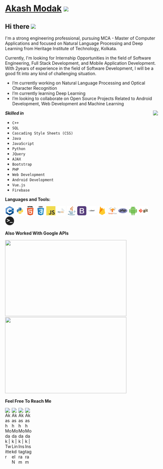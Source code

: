 # [Akash Modak](http://akashmodak97.wixsite.com/akashmodak) <img src="https://github.com/TheDudeThatCode/TheDudeThatCode/blob/master/Assets/Developer.gif" width="50px">

## Hi there <img src="https://github.com/TheDudeThatCode/TheDudeThatCode/blob/master/Assets/Hi.gif" width="20px">

I'm a strong engineering professional, pursuing MCA - Master of Computer Applications and focused on Natural Language Processing and Deep Learning from Heritage Institute of Technology, Kolkata. 

Currently, I'm looking for Internship Opportunities in the field of Software Engineering, Full Stack Development, and Mobile Application Development. With 2years of experience in the field of Software Development, I will be a good fit into any kind of challenging situation.
<!--
**akashmodak97/akashmodak97** is a ✨ _special_ ✨ repository because its `README.md` (this file) appears on your GitHub profile.

Here are some ideas to get you started:
- 🤔 I’m looking for help with ...
- 💬 Ask me about ...
- 📫 How to reach me: ...

- 😄 Pronouns: ...
- ⚡ Fun fact: ...
-->
- I’m currently working on Natural Language Processing and Optical Character Recognition
- I’m currently learning Deep Learning
- I’m looking to collaborate on Open Source Projects Related to Android Development, Web Development and Machine Learning

<img align="right" src="https://media.giphy.com/media/3o7qE1YN7aBOFPRw8E/giphy.gif" height="350px" />

**_Skilled in_**

- `C++`
- `SQL`
- `Cascading Style Sheets (CSS)`
- `Java`
- `JavaScript`
- `Python`
- `JQuery`
- `AJAX`
- `Bootstrap`
- `PHP`
- `Web Development`
- `Android Development`
- `Vue.js`
- `Firebase`




**Languages and Tools:**  

<code><img height="30" src="https://raw.githubusercontent.com/github/explore/80688e429a7d4ef2fca1e82350fe8e3517d3494d/topics/cpp/cpp.png"></code>
<code><img height="30" src="https://raw.githubusercontent.com/github/explore/80688e429a7d4ef2fca1e82350fe8e3517d3494d/topics/python/python.png"></code>
<code><img height="30" src="https://raw.githubusercontent.com/github/explore/80688e429a7d4ef2fca1e82350fe8e3517d3494d/topics/html/html.png"></code>
<code><img height="30" src="https://raw.githubusercontent.com/github/explore/5c058a388828bb5fde0bcafd4bc867b5bb3f26f3/topics/css/css.png"></code>
<code><img height="30" src="https://raw.githubusercontent.com/github/explore/80688e429a7d4ef2fca1e82350fe8e3517d3494d/topics/javascript/javascript.png"></code>
<code><img height="30" src="https://raw.githubusercontent.com/github/explore/80688e429a7d4ef2fca1e82350fe8e3517d3494d/topics/mysql/mysql.png"></code>
<code><img height="30" src="https://raw.githubusercontent.com/github/explore/80688e429a7d4ef2fca1e82350fe8e3517d3494d/topics/java/java.png"></code>
<code><img height="30" src="https://raw.githubusercontent.com/github/explore/80688e429a7d4ef2fca1e82350fe8e3517d3494d/topics/bootstrap/bootstrap.png"></code>
<code><img height="30" src="https://raw.githubusercontent.com/github/explore/80688e429a7d4ef2fca1e82350fe8e3517d3494d/topics/jquery/jquery.png"></code>
<code><img height="30" src="https://raw.githubusercontent.com/github/explore/80688e429a7d4ef2fca1e82350fe8e3517d3494d/topics/firebase/firebase.png"></code>
<code><img height="30" src="https://raw.githubusercontent.com/github/explore/80688e429a7d4ef2fca1e82350fe8e3517d3494d/topics/tensorflow/tensorflow.png"></code>
<code><img height="30" src="https://raw.githubusercontent.com/github/explore/80688e429a7d4ef2fca1e82350fe8e3517d3494d/topics/php/php.png"></code>
<code><img height="30" src="https://raw.githubusercontent.com/github/explore/80688e429a7d4ef2fca1e82350fe8e3517d3494d/topics/android/android.png"></code>
<code><img height="30" src="https://raw.githubusercontent.com/github/explore/80688e429a7d4ef2fca1e82350fe8e3517d3494d/topics/git/git.png"></code>
<code><img height="30" src="https://raw.githubusercontent.com/github/explore/80688e429a7d4ef2fca1e82350fe8e3517d3494d/topics/terminal/terminal.png"></code>

**Also Worked With Google APIs**


<code><img height="250" width="400" src="https://github-readme-stats.vercel.app/api?username=akashmodak97&show_icons=true&theme=dracula"></code>
<code><img height="250" width="400" src="https://github-readme-stats.vercel.app/api/top-langs/?username=akashmodak97&theme=dracula"></code>
<!--![Top Langs](https://github-readme-stats.vercel.app/api/top-langs/?username=akashmodak97&theme=dracula)
![Akash's Github Stats](https://github-readme-stats.vercel.app/api?username=akashmodak97&show_icons=true&theme=dracula)-->
 


**Feel Free To Reach Me**

<a href="https://twitter.com/akashmodak97">
  <img align="left" alt="Akash Modak | Twitter" width="22px" src="https://cdn.jsdelivr.net/npm/simple-icons@v3/icons/twitter.svg" />
</a>
<a href="https://www.linkedin.com/in/akash-modak-04a014178/">
  <img align="left" alt="Akash Modak | LinkdeIN" width="22px" src="https://cdn.jsdelivr.net/npm/simple-icons@v3/icons/linkedin.svg" />
</a>
<a href="https://www.instagram.com/akash.modak_/?hl=gu">
  <img align="left" alt="Akash Modak | Instagram" width="22px" src="https://cdn.jsdelivr.net/npm/simple-icons@v3/icons/instagram.svg" />
</a>
<a href="https://www.facebook.com/akash.modak.79">
  <img align="left" alt="Akash Modak | Instagram" width="22px" src="https://cdn.jsdelivr.net/npm/simple-icons@v3/icons/facebook.svg" />
</a>
